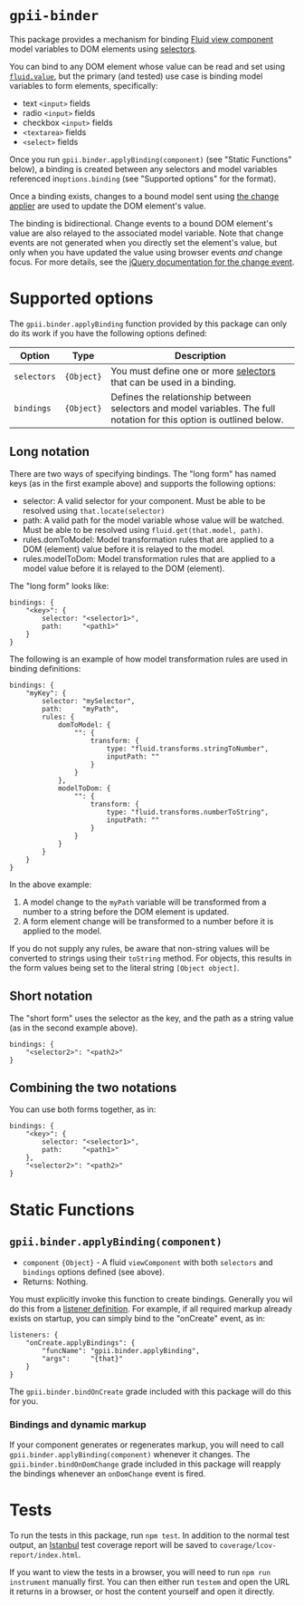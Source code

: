 # `gpii-binder`

This package provides a mechanism for binding [Fluid view component](http://docs.fluidproject.org/infusion/development/tutorial-gettingStartedWithInfusion/ViewComponents.html) model variables to DOM elements using [selectors](http://docs.fluidproject.org/infusion/development/tutorial-gettingStartedWithInfusion/ViewComponents.html#selectors).

You can bind to any DOM element whose value can be read and set using
[`fluid.value`](http://docs.fluidproject.org/infusion/development/ViewAPI.html#fluid-value-nodein-newvalue-), but the
primary (and tested) use case is binding model variables to form elements, specifically:

* text `<input>` fields
* radio `<input>` fields
* checkbox `<input>` fields
* `<textarea>` fields
* `<select>` fields

Once you run `gpii.binder.applyBinding(component)` (see "Static Functions" below), a binding is created
between any selectors and model variables referenced in`options.binding` (see "Supported options" for the format).

Once a binding exists, changes to a bound model sent using [the change applier](http://docs.fluidproject.org/infusion/development/ChangeApplier.html)
are used to update the DOM element's value.

The binding is bidirectional.  Change events to a bound DOM element's value are also relayed to the associated model
variable.  Note that change events are not generated when you directly set the element's value, but only when you have
updated the value using browser events *and* change focus.  For more details, see the
[jQuery documentation for the change event](https://api.jquery.com/change/).


# Supported options

The `gpii.binder.applyBinding` function provided by this package can only do its work if you have the
following options defined:

| Option             | Type     | Description |
| ------------------ | -------- | ----------- |
| `selectors` | `{Object}` | You must define one or more [selectors](http://docs.fluidproject.org/infusion/development/tutorial-gettingStartedWithInfusion/ViewComponents.html#selectors) that can be used in a binding. |
| `bindings` | `{Object}` | Defines the relationship between selectors and model variables.  The full notation for this option is outlined below. |

## Long notation

There are two ways of specifying bindings.  The "long form" has named keys (as in the first example above) and
supports the following options:

* selector: A valid selector for your component.  Must be able to be resolved using `that.locate(selector)`
* path: A valid path for the model variable whose value will be watched.  Must be able to be resolved using `fluid.get(that.model, path)`.
* rules.domToModel: Model transformation rules that are applied to a DOM (element) value before it is relayed to the model.
* rules.modelToDom: Model transformation rules that are applied to a model value before it is relayed to the DOM (element).

The "long form" looks like:

    bindings: {
        "<key>": {
            selector: "<selector1>",
            path:     "<path1>"
        }
    }

The following is an example of how model transformation rules are used in binding definitions:

    bindings: {
        "myKey": {
            selector: "mySelector",
            path:     "myPath",
            rules: {
                domToModel: {
                    "": {
                        transform: {
                            type: "fluid.transforms.stringToNumber",
                            inputPath: ""
                        }
                    }
                },
                modelToDom: {
                    "": {
                        transform: {
                            type: "fluid.transforms.numberToString",
                            inputPath: ""
                        }
                    }
                }
            }
        }
    }

In the above example:

1. A model change to the `myPath` variable will be transformed from a number to a string before the DOM element is updated.
2. A form element change will be transformed to a number before it is applied to the model.

If you do not supply any rules, be aware that non-string values will be converted to strings using their `toString` 
method.  For objects, this results in the form values being set to the literal string `[Object object]`.

## Short notation

The "short form" uses the selector as the key, and the path as a string value (as in the second example above).

    bindings: {
        "<selector2>": "<path2>"
    }


## Combining the two notations

You can use both forms together, as in:

    bindings: {
        "<key>": {
            selector: "<selector1>",
            path:     "<path1>"
        },
        "<selector2>": "<path2>"
    }



# Static Functions

## `gpii.binder.applyBinding(component)`
* `component` `{Object}` - A fluid `viewComponent` with both `selectors` and `bindings` options defined (see above).
* Returns: Nothing.

You must explicitly invoke this function to create bindings.  Generally you wil do this from a
[listener definition](http://docs.fluidproject.org/infusion/development/InfusionEventSystem.html#registering-a-listener-to-an-event).
For example, if all required markup already exists on startup, you can simply bind to the "onCreate" event, as in:

    listeners: {
        "onCreate.applyBindings": {
            "funcName": "gpii.binder.applyBinding",
            "args":     "{that}"
        }
    }

The `gpii.binder.bindOnCreate` grade included with this package will do this for you.

### Bindings and dynamic markup

If your component generates or regenerates markup, you will need to call `gpii.binder.applyBinding(component)`
whenever it changes.  The `gpii.binder.bindOnDomChange` grade included in this package will reapply the bindings
whenever an `onDomChange` event is fired.

# Tests

To run the tests in this package, run `npm test`.  In addition to the normal test output, an
[Istanbul](https://github.com/gotwarlost/istanbul) test coverage report will be saved to `coverage/lcov-report/index.html`.

If you want to view the tests in a browser, you will need to run `npm run instrument` manually first.  You can then
either run `testem` and open the URL it returns in a browser, or host the content yourself and open it directly.